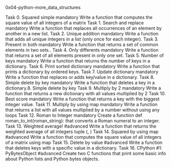 0x04-python-more_data_structures

Task 0. Squared simple
mandatory
Write a function that computes the square value of all integers of a matrix
Task 1. Search and replace
mandatory
Write a function that replaces all occurrences of an element by another in a new list.
Task 2. Unique addition
mandatory
Write a function that adds all unique integers in a list (only once for each integer).
Task 3. Present in both
mandatory
Write a function that returns a set of common elements in two sets..
Task 4. Only differents
mandatory
Write a function that returns a set of all elements present in only one set.
Task 5. Number of keys
mandatory
Write a function that returns the number of keys in a dictionary.
Task 6. Print sorted dictionary
mandatory
Write a function that prints a dictionary by ordered keys.
Task 7. Update dictionary
mandatory
Write a function that replaces or adds key/value in a dictionary.
Task 8. Simple delete by key
mandatory
Write a function that deletes a key in a dictionary.8. Simple delete by key
Task 9. Multiply by 2
mandatory
Write a function that returns a new dictionary with all values multiplied by 2
Task 10. Best score
mandatory
Write a function that returns a key with the biggest integer value.
Task 11. Multiply by using map
mandatory
Write a function that returns a list with all values multiplied by a number without using any loops
Task 12. Roman to Integer
mandatory
Create a function def roman_to_int(roman_string): that converts a Roman numeral to an integer.
Task 13. Weighted average!
#advanced
Write a function that returns the weighted average of all integers tuple (<score>, <weight>)
Task 14. Squared by using map
#advanced
Write a function that computes the square value of all integers of a matrix using map
Task 15. Delete by value
#advanced
Write a function that deletes keys with a specific value in a dictionary.
Task 16. CPython #1: PyBytesObject
#advanced
Create two C functions that print some basic info about Python lists and Python bytes objects.
